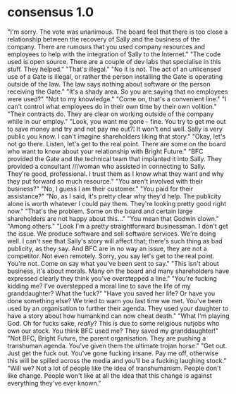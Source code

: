 
# consensus 1.0 

"I'm sorry. The vote was unanimous. The board feel that there is too close a relationship between the recovery of Sally and the business of the company. There are rumours that you used company resources and employees to help with the integration of Sally to the Internet."
"The code used is open source. There are a couple of dev labs that specialise in this stuff. They helped."
"That's illegal."
"No it is not. The act of an unlicensed use of a Gate is illegal, or rather the person installing the Gate is operating outside of the law. The law says nothing about software or the person receiving the Gate."
"It's a shady area. So you are saying that no employees were used?"
"Not to my knowledge."
"Come on, that's a convenient line."
"I can't control what employees do in their own time by their own volition."
"Their contracts do. They are clear on working outside of the company while in our employ."
"Look, you want me gone - fine. You try to get me out to save money and try and not pay me out?¦ It won't end well. Sally is very public you know. I can't imagine shareholders liking that story."
"Okay, let's not go there. Listen, let's get to the real point. There are some on the board who want to know about your relationship with Bright Future."
"BFC provided the Gate and the technical team that implanted it into Sally. They provided a consultant ///woman who assisted in connecting to Sally. They're good, professional. I trust them as I know what they want and why they put forward so much resource."
"You aren't involved with their business?"
"No, I guess I am their customer."
"You paid for their assistance?"
"No, as I said, it's pretty clear why they'd help. The publicity alone is worth whatever I could pay them. They're looking pretty good right now."
"That's the problem. Some on the board and certain large shareholders are not happy about this..."
"You mean that Godwin clown."
"Among others."
"Look I'm a pretty straightforward businessman. I don't get the issue. We produce software and sell software services. We're doing well. I can't see that Sally's story will affect that; there's such thing as bad publicity, as they say. And BFC are in no way an issue, they are not a competitor. Not even remotely. Sorry, you say let's get to the real point. You're not. Come on say what you've been sent to say."
"This isn't about business, it's about morals. Many on the board and many shareholders have expressed clearly they think you've overstepped a line."
"You're fucking kidding me? I've overstepped a moral line to save the life of my granddaughter? What the fuck?"
"Have you saved her life? Or have you done something else? We tried to warn you last time we met. You've been used by an organisation to further their agenda. They used your daughter to have a story about how humankind can now cheat death."
"What I'm playing God. Oh for fucks sake, *really*? This is due to some religious nutjobs who own our stock. You think BFC used me? They saved my granddaughter!"
"Not BFC, Bright Future, the parent organisation. They are pushing a transhuman agenda. You've given them the ultimate trojan horse."
"Get out. Just get the fuck out. You've gone fucking insane. Pay me off, otherwise this will be spilled across the media and you'll be a fucking laughing stock."
"Will we? Not a lot of people like the idea of transhumanism. People don't like change. People won't like at all the idea that this change is against everything they've ever known."

